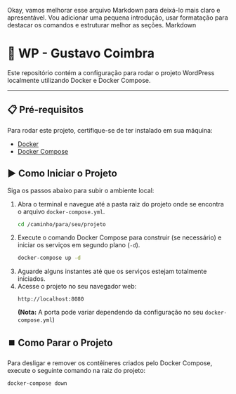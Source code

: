 Okay, vamos melhorar esse arquivo Markdown para deixá-lo mais claro e apresentável. Vou adicionar uma pequena introdução, usar formatação para destacar os comandos e estruturar melhor as seções.
Markdown

# 🚀 WP - Gustavo Coimbra

Este repositório contém a configuração para rodar o projeto WordPress localmente utilizando Docker e Docker Compose.

---

## 📋 Pré-requisitos

Para rodar este projeto, certifique-se de ter instalado em sua máquina:

* [Docker](https://www.docker.com/get-started/)
* [Docker Compose](https://docs.docker.com/compose/install/)

## ▶️ Como Iniciar o Projeto

Siga os passos abaixo para subir o ambiente local:

1.  Abra o terminal e navegue até a pasta raiz do projeto onde se encontra o arquivo `docker-compose.yml`.
    ```bash
    cd /caminho/para/seu/projeto
    ```
2.  Execute o comando Docker Compose para construir (se necessário) e iniciar os serviços em segundo plano (`-d`).
    ```bash
    docker-compose up -d
    ```
3.  Aguarde alguns instantes até que os serviços estejam totalmente iniciados.
4.  Acesse o projeto no seu navegador web:
    ```
    http://localhost:8080
    ```
    **(Nota:** A porta pode variar dependendo da configuração no seu `docker-compose.yml`)

## ⏹️ Como Parar o Projeto

Para desligar e remover os contêineres criados pelo Docker Compose, execute o seguinte comando na raiz do projeto:

```bash
docker-compose down